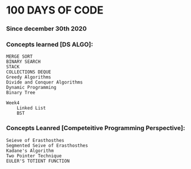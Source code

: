 # 100 DAYS OF CODE 
### Since december 30th 2020

### Concepts learned [DS ALGO]:
    MERGE SORT 
    BINARY SEARCH
    STACK
    COLLECTIONS DEQUE 
    Greedy Algorithms  
    Divide and Conquer Algorithms
    Dynamic Programming
    Binary Tree 

    Week4
        Linked List
        BST

### Concepts Leanred [Competeitive Programming Perspective]:
    Seieve of Erasthosthes
    Segmented Seive of Erasthosthes
    Kadane's Algorithm
    Two Pointer Technique
    EULER'S TOTIENT FUNCTION